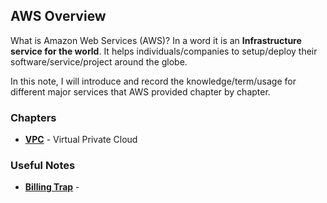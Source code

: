## AWS Overview 

What is Amazon Web Services (AWS)? In a word it is an __Infrastructure service for the world__. It helps individuals/companies to setup/deploy their software/service/project around the globe. 

In this note, I will introduce and record the knowledge/term/usage for different major services that AWS provided chapter by chapter.

### Chapters
* __[VPC](vpc-amazon-virtual-private-cloud.md)__ - Virtual Private Cloud

### Useful Notes
* __[Billing Trap](aws/overview/billing-trap.md)__ - 